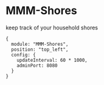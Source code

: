 # MMM-Shores
keep track of your household shores

```
{
  module: "MMM-Shores",
  position: "top_left",
  config: {
    updateInterval: 60 * 1000,
    adminPort: 8080
  }
}
